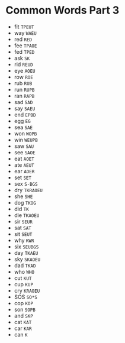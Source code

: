 # Common Words Part 3

* fit `TPEUT`
* way `WAEU`
* red `RED`
* fee `TPAOE`
* fed `TPED`
* ask `SK`
* rid `REUD`
* eye `AOEU`
* row `ROE`
* rub `RUB`
* run `RUPB`
* ran `RAPB`
* sad `SAD`
* say `SAEU`
* end `EPBD`
* egg `EG`
* sea `SAE`
* won `WOPB`
* win `WEUPB`
* saw `SAU`
* see `SAOE`
* eat `AOET`
* ate `AEUT`
* ear `AOER`
* set `SET`
* sex `S-BGS`
* dry `TKRAOEU`
* she `SHE`
* dog `TKOG`
* did `TK`
* die `TKAOEU`
* sir `SEUR`
* sat `SAT`
* sit `SEUT`
* why `KWR`
* six `SEUBGS`
* day `TKAEU`
* sky `SKAOEU`
* dad `TKAD`
* who `WHO`
* cut `KUT`
* cup `KUP`
* cry `KRAOEU`
* SOS `SO*S`
* cop `KOP`
* son `SOPB`
* and `SKP`
* cat `KAT`
* car `KAR`
* can `K`
